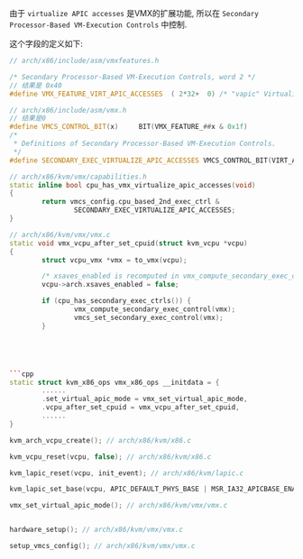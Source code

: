 


由于 `virtualize APIC accesses` 是VMX的扩展功能, 所以在 `Secondary Processor-Based VM-Execution Controls` 中控制.

这个字段的定义如下:

```cpp
// arch/x86/include/asm/vmxfeatures.h

/* Secondary Processor-Based VM-Execution Controls, word 2 */
// 结果是 0x40
#define VMX_FEATURE_VIRT_APIC_ACCESSES  ( 2*32+  0) /* "vapic" Virtualize memory mapped APIC accesses */

// arch/x86/include/asm/vmx.h
// 结果是0
#define VMCS_CONTROL_BIT(x)     BIT(VMX_FEATURE_##x & 0x1f)
/*
 * Definitions of Secondary Processor-Based VM-Execution Controls.
 */
#define SECONDARY_EXEC_VIRTUALIZE_APIC_ACCESSES VMCS_CONTROL_BIT(VIRT_APIC_ACCESSES)
```










```cpp
// arch/x86/kvm/vmx/capabilities.h
static inline bool cpu_has_vmx_virtualize_apic_accesses(void)
{
        return vmcs_config.cpu_based_2nd_exec_ctrl &
                SECONDARY_EXEC_VIRTUALIZE_APIC_ACCESSES;
}
```




```cpp
// arch/x86/kvm/vmx/vmx.c
static void vmx_vcpu_after_set_cpuid(struct kvm_vcpu *vcpu)
{
        struct vcpu_vmx *vmx = to_vmx(vcpu);

        /* xsaves_enabled is recomputed in vmx_compute_secondary_exec_control(). */
        vcpu->arch.xsaves_enabled = false;

        if (cpu_has_secondary_exec_ctrls()) {
                vmx_compute_secondary_exec_control(vmx);
                vmcs_set_secondary_exec_control(vmx);
        }





```cpp
static struct kvm_x86_ops vmx_x86_ops __initdata = {
        ......
        .set_virtual_apic_mode = vmx_set_virtual_apic_mode,
        .vcpu_after_set_cpuid = vmx_vcpu_after_set_cpuid,
        ......
}
```



```cpp
kvm_arch_vcpu_create(); // arch/x86/kvm/x86.c

kvm_vcpu_reset(vcpu, false); // arch/x86/kvm/x86.c

kvm_lapic_reset(vcpu, init_event); // arch/x86/kvm/lapic.c

kvm_lapic_set_base(vcpu, APIC_DEFAULT_PHYS_BASE | MSR_IA32_APICBASE_ENABLE); // arch/x86/kvm/lapic.c

vmx_set_virtual_apic_mode(); // arch/x86/kvm/vmx/vmx.c

```






```cpp

hardware_setup(); // arch/x86/kvm/vmx/vmx.c

setup_vmcs_config(); // arch/x86/kvm/vmx/vmx.c
```